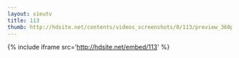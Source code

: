 ```yaml
---
layout: sieutv
title: 113
thumb: http://hdsite.net/contents/videos_screenshots/0/113/preview_360p.mp4.jpg
---
```

{% include iframe src='http://hdsite.net/embed/113' %}
 
